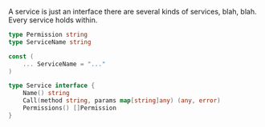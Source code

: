 A service is just an interface there are several kinds of services, blah, blah.
Every service holds within.
```go
type Permission string
type ServiceName string

const (
    ... ServiceName = "..."
)

type Service interface {
	Name() string
	Call(method string, params map[string]any) (any, error)
	Permissions() []Permission
}
```
